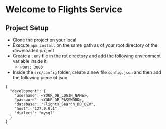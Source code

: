 # Welcome to Flights Service

## Project Setup
- Clone the project on your local
- Execute `npm install` on the same path as of your root directory of the downloaded project
- Create a `.env` file in the rot directory and add the following environment variable inside it
    - `PORT: 3000`
- Inside the `src/config` folder, create a new file `config.json` and then add the following piece of json
```
{
  "development": {
    "username": <YOUR_DB_LOGIN_NAME>,
    "password": <YOUR_DB_PASSWORD>,
    "database": "Flights_Search_DB_DEV",
    "host": "127.0.0.1",
    "dialect": "mysql"
  }
}
```